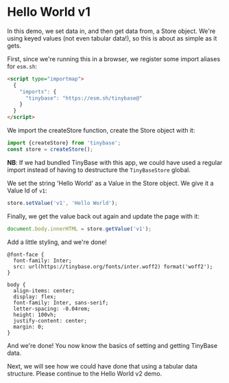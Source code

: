 # Hello World v1

In this demo, we set data in, and then get data from, a Store object. We're
using keyed values (not even tabular data!), so this is about as simple as it
gets.

First, since we're running this in a browser, we register some import aliases
for `esm.sh`:

```html
<script type="importmap">
  {
    "imports": {
      "tinybase": "https://esm.sh/tinybase@"
    }
  }
</script>
```

We import the createStore function, create the Store object with it:

```js
import {createStore} from 'tinybase';
const store = createStore();
```

**NB**: If we had bundled TinyBase with this app, we could have used a regular
import instead of having to destructure the `TinyBaseStore` global.

We set the string 'Hello World' as a Value in the Store object. We give it a
Value Id of `v1`:

```js
store.setValue('v1', 'Hello World');
```

Finally, we get the value back out again and update the page with it:

```js
document.body.innerHTML = store.getValue('v1');
```

Add a little styling, and we're done!

```less
@font-face {
  font-family: Inter;
  src: url(https://tinybase.org/fonts/inter.woff2) format('woff2');
}

body {
  align-items: center;
  display: flex;
  font-family: Inter, sans-serif;
  letter-spacing: -0.04rem;
  height: 100vh;
  justify-content: center;
  margin: 0;
}
```

And we're done! You now know the basics of setting and getting TinyBase data.

Next, we will see how we could have done that using a tabular data structure.
Please continue to the Hello World v2 demo.
